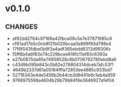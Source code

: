 # v0.1.0
## CHANGES

- af92dd2764c97166a42fbca09c5e7e37871985c6
- cf61ad17b5c0cb8f21b020bcaa0e899f93d798e4
- 17f6f043fdbe0b9f3a4adf365ebdd8313d99306c
- f5ff6b4a6f83e74c229bcee618fc11af83c6393a
- e27b0875da85e74908528c6b0706792780ebd8a6
- c43d9b095b843c0b82e278804314dceb7afc53f1
- 4649b2337d61a05184fffa72853ee4885c933bd7
- 52716343e4de5456b2b44cb3d9441b6c1eb4a959
- 9768975598a4604b29b79b84f8e3646927afef04
